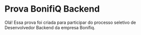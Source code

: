 # Prova BonifiQ Backend
Olá!
Essa prova foi criada para participar do processo seletivo de Desenvolvedor Backend da empresa Bonifiq. 